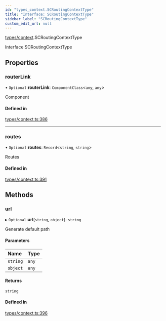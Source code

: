 ```yaml
---
id: "types_context.SCRoutingContextType"
title: "Interface: SCRoutingContextType"
sidebar_label: "SCRoutingContextType"
custom_edit_url: null
---
```


[types/context](../modules/types_context.md).SCRoutingContextType

Interface SCRoutingContextType

## Properties

### routerLink

• `Optional` **routerLink**: `ComponentClass`<`any`, `any`\>

Component

#### Defined in

[types/context.ts:386](https://github.com/selfcommunity/community-ui/blob/67100aa/packages/sc-core/src/types/context.ts#L386)

___

### routes

• `Optional` **routes**: `Record`<`string`, `string`\>

Routes

#### Defined in

[types/context.ts:391](https://github.com/selfcommunity/community-ui/blob/67100aa/packages/sc-core/src/types/context.ts#L391)

## Methods

### url

▸ `Optional` **url**(`string`, `object`): `string`

Generate default path

#### Parameters

| Name | Type |
| :------ | :------ |
| `string` | `any` |
| `object` | `any` |

#### Returns

`string`

#### Defined in

[types/context.ts:396](https://github.com/selfcommunity/community-ui/blob/67100aa/packages/sc-core/src/types/context.ts#L396)
